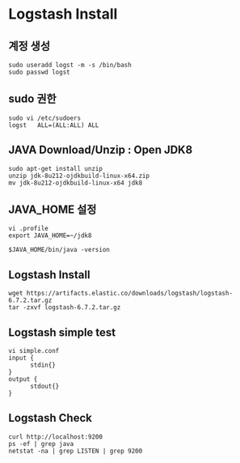 
# Logstash Install

## 계정 생성

	sudo useradd logst -m -s /bin/bash
	sudo passwd logst

## sudo 권한

	sudo vi /etc/sudoers
	logst   ALL=(ALL:ALL) ALL
	
## JAVA Download/Unzip : Open JDK8
	
	sudo apt-get install unzip
	unzip jdk-8u212-ojdkbuild-linux-x64.zip
	mv jdk-8u212-ojdkbuild-linux-x64 jdk8
	
## JAVA_HOME 설정

	vi .profile
	export JAVA_HOME=~/jdk8
	
	$JAVA_HOME/bin/java -version

## Logstash Install

	wget https://artifacts.elastic.co/downloads/logstash/logstash-6.7.2.tar.gz
  	tar -zxvf logstash-6.7.2.tar.gz

## Logstash simple test
	
	vi simple.conf
	input {
    	  stdin{}
	}
	output {
    	  stdout{}
	}
	
	
## Logstash Check

	curl http://localhost:9200
	ps -ef | grep java
	netstat -na | grep LISTEN | grep 9200
